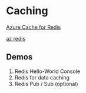# Caching

[Azure Cache for Redis](https://docs.microsoft.com/en-us/azure/azure-cache-for-redis/cache-overview)

[az redis](https://docs.microsoft.com/en-us/cli/azure/redis?view=azure-cli-latest)

## Demos

1. Redis Hello-World Console
2. Redis for data caching 
3. Redis Pub / Sub (optional)

